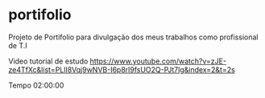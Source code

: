 # portifolio

Projeto de Portifolio para divulgação dos meus trabalhos como profissional de T.I

Video tutorial de estudo
https://www.youtube.com/watch?v=zJE-ze4TfXc&list=PLlI8Vqj9wNVB-I6p8rl9fsUO2Q-PJt7lg&index=2&t=2s

Tempo 02:00:00
